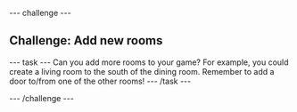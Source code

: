--- challenge ---
## Challenge: Add new rooms

--- task ---
Can you add more rooms to your game? For example, you could create a living room to the south of the dining room. Remember to add a door to/from one of the other rooms!
--- /task ---

--- /challenge ---

